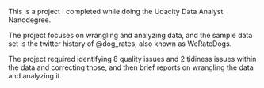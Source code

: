 This is a project I completed while doing the Udacity Data Analyst Nanodegree.

The project focuses on wrangling and analyzing data, and the sample data set
is the twitter history of @dog_rates, also known as WeRateDogs.

The project required identifying 8 quality issues and 2 tidiness issues within the data and correcting those, and then brief reports on wrangling the data and analyzing it.
